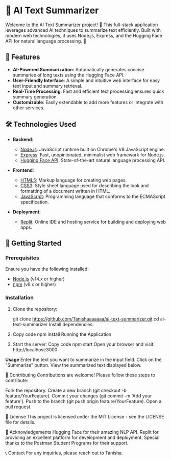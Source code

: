 # 📄 AI Text Summarizer

Welcome to the AI Text Summarizer project! 🚀 This full-stack application leverages advanced AI techniques to summarize text efficiently. Built with modern web technologies, it uses Node.js, Express, and the Hugging Face API for natural language processing. 🌟

## 🌟 Features

- **AI-Powered Summarization**: Automatically generates concise summaries of long texts using the Hugging Face API.
- **User-Friendly Interface**: A simple and intuitive web interface for easy text input and summary retrieval.
- **Real-Time Processing**: Fast and efficient text processing ensures quick summary generation.
- **Customizable**: Easily extendable to add more features or integrate with other services.

## 🛠️ Technologies Used

- **Backend**:
  - [Node.js](https://nodejs.org/): JavaScript runtime built on Chrome's V8 JavaScript engine.
  - [Express](https://expressjs.com/): Fast, unopinionated, minimalist web framework for Node.js.
  - [Hugging Face API](https://huggingface.co/): State-of-the-art natural language processing API.

- **Frontend**:
  - [HTML5](https://developer.mozilla.org/en-US/docs/Web/Guide/HTML/HTML5): Markup language for creating web pages.
  - [CSS3](https://developer.mozilla.org/en-US/docs/Web/CSS): Style sheet language used for describing the look and formatting of a document written in HTML.
  - [JavaScript](https://developer.mozilla.org/en-US/docs/Web/JavaScript): Programming language that conforms to the ECMAScript specification.

- **Deployment**:
  - [Replit](https://replit.com/): Online IDE and hosting service for building and deploying web apps.

## 🚀 Getting Started

### Prerequisites

Ensure you have the following installed:

- [Node.js](https://nodejs.org/) (v14.x or higher)
- [npm](https://www.npmjs.com/) (v6.x or higher)

### Installation

1. Clone the repository:
  
   git clone https://github.com/Tanishaaaaaaa/ai-text-summarizer.git
   cd ai-text-summarizer
Install dependencies:

2. Copy code
npm install
Running the Application

3. Start the server:
Copy code
npm start
Open your browser and visit: http://localhost:3000

**Usage**
Enter the text you want to summarize in the input field.
Click on the "Summarize" button.
View the summarized text displayed below.

🤝 Contributing
Contributions are welcome! Please follow these steps to contribute:

Fork the repository.
Create a new branch (git checkout -b feature/YourFeature).
Commit your changes (git commit -m 'Add your feature').
Push to the branch (git push origin feature/YourFeature).
Open a pull request.


📜 License
This project is licensed under the MIT License - see the LICENSE file for details.

🌟 Acknowledgements
Hugging Face for their amazing NLP API.
Replit for providing an excellent platform for development and deployment.
Special thanks to the Postman Student Programs for their support.


📞 Contact
For any inquiries, please reach out to Tanisha.

